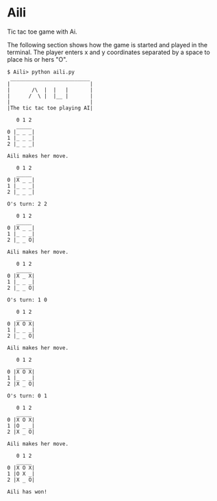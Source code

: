Aili
====

Tic tac toe game with Ai.

The following section shows how the game is started and played in the terminal.
The player enters x and y coordinates separated by a space to place his or hers "O".


```shell
$ Aili> python aili.py 
 __________________________
|                          |
|       /\  |  |   |       |
|      /  \ |  |__ |       |
|                          |
|The tic tac toe playing AI|

   0 1 2 
   _____ 
0 |_ _ _|
1 |_ _ _|
2 |_ _ _|

Aili makes her move.

   0 1 2 
   _____ 
0 |X _ _|
1 |_ _ _|
2 |_ _ _|

O's turn: 2 2

   0 1 2 
   _____ 
0 |X _ _|
1 |_ _ _|
2 |_ _ O|

Aili makes her move.

   0 1 2 
   _____ 
0 |X _ X|
1 |_ _ _|
2 |_ _ O|

O's turn: 1 0

   0 1 2 
   _____ 
0 |X O X|
1 |_ _ _|
2 |_ _ O|

Aili makes her move.

   0 1 2 
   _____ 
0 |X O X|
1 |_ _ _|
2 |X _ O|

O's turn: 0 1

   0 1 2 
   _____ 
0 |X O X|
1 |O _ _|
2 |X _ O|

Aili makes her move.

   0 1 2 
   _____ 
0 |X O X|
1 |O X _|
2 |X _ O|

Aili has won!
```
